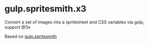 # gulp.spritesmith.x3 
Convert a set of images into a spritesheet and CSS variables via gulp, support @3x

Based on [gulp.spritesmith](https://github.com/twolfson/gulp.spritesmith)